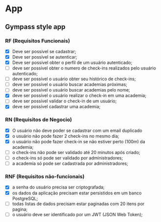 # App

## Gympass style app

### RF (Requisitos Funcionais)

 - [x] Deve ser possível se cadastrar;
 - [x] Deve ser possível se autenticar;
 - [x] Deve ser possível obter o perfil de um usuário autenticado;
 - [ ] deve ser possível obter o numero de check-ins realizados pelo usuário autenticado;
 - [ ] deve ser possível o usuário obter seu histórico de check-ins;
 - [ ] deve ser possível  o usuário buscar academias próximas;
 - [ ] deve ser possível o usuário buscar academias pelo nome;
 - [x] deve ser possível o usuário realizar o check-in em uma academia;
 - [ ] deve ser possível validar o check-in de um usuário;
 - [x] deve ser possível cadastrar uma academia;

### RN (Requisitos de Negocio)

- [x] O usuário não deve poder se cadastrar com um email duplicado
- [x] o usuário não pode fazer 2 check-ins no mesmo dia;
- [x] o usuário não pode fazer check-in se não estiver perto (100m) da academia;
- [ ] o check-ins não pode ser validado até 20 minutos após criado;
- [ ] o check-ins só pode ser validado por administradores;
- [ ] a academia só pode ser cadastrada por administradores;

### RNF (Requisitos não-funcionais)

- [x]  a senha do usuário precisa ser criptografada;
- [x] os dados da aplicação precisam estar persistidos em um banco PostgreSQL;
- [ ] todas listas de dados precisam estar paginadas com 20  itens por pagina;
- [ ] o usuário deve ser identificado por um JWT (JSON Web Token);